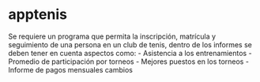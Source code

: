 # apptenis
Se requiere un programa que permita la inscripción, matrícula y seguimiento de una persona en un club de tenis, dentro de los informes se deben tener en cuenta aspectos como: 
    - Asistencia a los entrenamientos
    - Promedio de participación por torneos
    - Mejores puestos en los torneos 
    - Informe de pagos mensuales 
    cambios